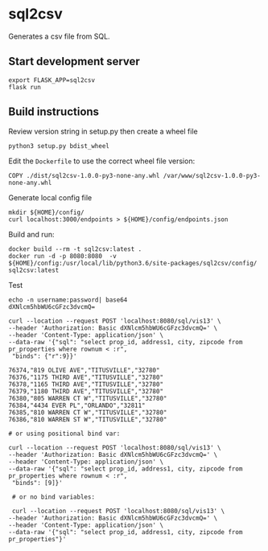 # sql2csv

Generates a csv file from SQL.

## Start development server

```
export FLASK_APP=sql2csv
flask run
```

## Build instructions

Review version string in setup.py then create a wheel file

```
python3 setup.py bdist_wheel
```

Edit the `Dockerfile` to use the correct wheel file version: 

```
COPY ./dist/sql2csv-1.0.0-py3-none-any.whl /var/www/sql2csv-1.0.0-py3-none-any.whl
```

Generate local config file
```
mkdir ${HOME}/config/
curl localhost:3000/endpoints > ${HOME}/config/endpoints.json
```

Build and run:

```
docker build --rm -t sql2csv:latest .
docker run -d -p 8080:8080  -v ${HOME}/config:/usr/local/lib/python3.6/site-packages/sql2csv/config/ sql2csv:latest
```

Test
```
echo -n username:password| base64
dXNlcm5hbWU6cGFzc3dvcmQ=

curl --location --request POST 'localhost:8080/sql/vis13' \
--header 'Authorization: Basic dXNlcm5hbWU6cGFzc3dvcmQ=' \
--header 'Content-Type: application/json' \
--data-raw '{"sql": "select prop_id, address1, city, zipcode from pr_properties where rownum < :r",
 "binds": {"r":9}}'

76374,"819 OLIVE AVE","TITUSVILLE","32780"
76376,"1175 THIRD AVE","TITUSVILLE","32780"
76378,"1165 THIRD AVE","TITUSVILLE","32780"
76379,"1180 THIRD AVE","TITUSVILLE","32780"
76380,"805 WARREN CT W","TITUSVILLE","32780"
76384,"4434 EVER PL","ORLANDO","32811"
76385,"810 WARREN CT W","TITUSVILLE","32780"
76386,"810 WARREN ST W","TITUSVILLE","32780"

# or using positional bind var:  

curl --location --request POST 'localhost:8080/sql/vis13' \
--header 'Authorization: Basic dXNlcm5hbWU6cGFzc3dvcmQ=' \
--header 'Content-Type: application/json' \
--data-raw '{"sql": "select prop_id, address1, city, zipcode from pr_properties where rownum < :r",
 "binds": [9]}'

 # or no bind variables:

 curl --location --request POST 'localhost:8080/sql/vis13' \
--header 'Authorization: Basic dXNlcm5hbWU6cGFzc3dvcmQ=' \
--header 'Content-Type: application/json' \
--data-raw '{"sql": "select prop_id, address1, city, zipcode from pr_properties"}'

```